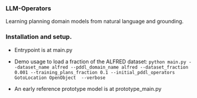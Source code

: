 ### LLM-Operators
Learning planning domain models from natural language and grounding.


### Installation and setup.
- Entrypoint is at main.py
- Demo usage to load a fraction of the ALFRED dataset:
`python main.py --dataset_name alfred --pddl_domain_name alfred --dataset_fraction 0.001 --training_plans_fraction 0.1 --initial_pddl_operators GotoLocation OpenObject  --verbose`

- An early reference prototype model is at prototype_main.py
